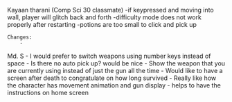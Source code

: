 Kayaan tharani (Comp Sci 30 classmate)
    -if keypressed and moving into wall, player will glitch back and forth 
    -difficulty mode does not work properly after restarting 
    -potions are too small to click and pick up

    Changes:
        -

Md. S
    - I would prefer to switch weapons using number keys instead of space
    - Is there no auto pick up? would be nice
    - Show the weapon that you are currently using instead of just the gun all the time
    - Would like to have a screen after death to congratulate on how long survived
    - Really like how the character has movement animation and gun display
    - helps to have the instructions on home screen